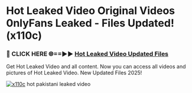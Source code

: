 # Hot Leaked Video Original Videos 0nlyFans Leaked - Files Updated! (x110c)

<h3>🔴 CLICK HERE 🌐==►► <a href="https://tinyurl.com/ms9xzufz" rel="nofollow">Hot Leaked Video Updated Files</a></h3>

Get Hot Leaked Video and all content. Now you can access all videos and pictures of Hot Leaked Video. New Updated Files 2025!

[![x110c](https://i.imgur.com/ppqm5kG.gif)](https://tinyurl.com/ms9xzufz)
hot pakistani leaked video